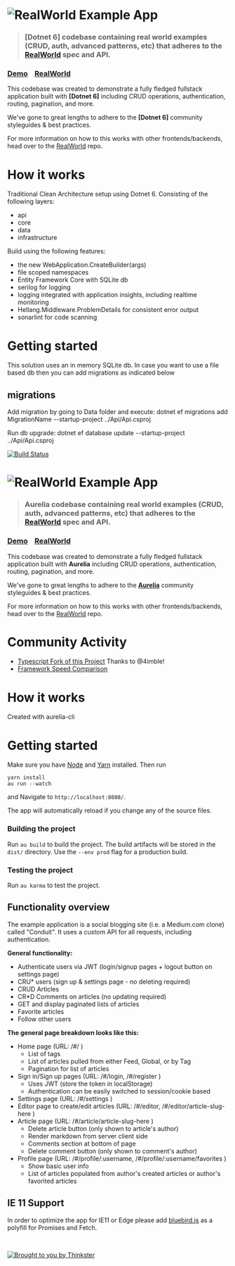 # ![RealWorld Example App](logo.png)

> ### [Dotnet 6] codebase containing real world examples (CRUD, auth, advanced patterns, etc) that adheres to the [RealWorld](https://github.com/gothinkster/realworld) spec and API.


### [Demo](https://demo.realworld.io/)&nbsp;&nbsp;&nbsp;&nbsp;[RealWorld](https://github.com/gothinkster/realworld)


This codebase was created to demonstrate a fully fledged fullstack application built with **[Dotnet 6]** including CRUD operations, authentication, routing, pagination, and more.

We've gone to great lengths to adhere to the **[Dotnet 6]** community styleguides & best practices.

For more information on how to this works with other frontends/backends, head over to the [RealWorld](https://github.com/gothinkster/realworld) repo.


# How it works

Traditional Clean Architecture setup using Dotnet 6.
Consisting of the following layers:
- api
- core
- data
- infrastructure


Build using the following features:
- the new WebApplication.CreateBuilder(args)
- file scoped namespaces
- Entity Framework Core with SQLite db
- serilog for logging 
- logging integrated with application insights, including realtime monitoring
- Hellang.Middleware.ProblemDetails for consistent error output
- sonarlint for code scanning

# Getting started

This solution uses an in memory SQLite db. In case you want to use a file based db
then you can add migrations as indicated below 

## migrations
Add migration by going to Data folder and execute:
dotnet ef migrations add MigrationName --startup-project ../Api/Api.csproj

Run db upgrade:
dotnet ef database update --startup-project ../Api/Api.csproj


[![Build Status](https://travis-ci.org/loaded02/aurelia-realworld-example-app.svg?branch=master)](https://github.com/loaded02/aurelia-realworld-example-app)

# ![RealWorld Example App](logo.png)

> ### Aurelia codebase containing real world examples (CRUD, auth, advanced patterns, etc) that adheres to the [RealWorld](https://github.com/gothinkster/realworld-example-apps) spec and API.


### [Demo](https://loaded02.github.io/aurelia-realworld-example-app)&nbsp;&nbsp;&nbsp;&nbsp;[RealWorld](https://github.com/gothinkster/realworld)


This codebase was created to demonstrate a fully fledged fullstack application built with **Aurelia** including CRUD operations, authentication, routing, pagination, and more.

We've gone to great lengths to adhere to the **[Aurelia](http://aurelia.io)** community styleguides & best practices.

For more information on how to this works with other frontends/backends, head over to the [RealWorld](https://github.com/gothinkster/realworld) repo.

# Community Activity

- [Typescript Fork of this Project](https://github.com/4imble/aurelia-blog/tree/typescript-conversion) Thanks to @4imble!
- [Framework Speed Comparison](https://medium.freecodecamp.org/a-real-world-comparison-of-front-end-frameworks-with-benchmarks-2018-update-e5760fb4a962)

# How it works

Created with aurelia-cli

# Getting started

Make sure you have [Node](https://nodejs.org/) and [Yarn](https://yarnpkg.com/) installed. Then run 
```
yarn install
au run --watch
```
and Navigate to `http://localhost:8080/`. 

The app will automatically reload if you change any of the source files.

### Building the project
Run `au build` to build the project. The build artifacts will be stored in the `dist/` directory. Use the `--env prod` flag for a production build.

### Testing the project
Run `au karma` to test the project.

## Functionality overview

The example application is a social blogging site (i.e. a Medium.com clone) called "Conduit". It uses a custom API for all requests, including authentication.

**General functionality:**

- Authenticate users via JWT (login/signup pages + logout button on settings page)
- CRU* users (sign up & settings page - no deleting required)
- CRUD Articles
- CR*D Comments on articles (no updating required)
- GET and display paginated lists of articles
- Favorite articles
- Follow other users

**The general page breakdown looks like this:**

- Home page (URL: /#/ )
    - List of tags
    - List of articles pulled from either Feed, Global, or by Tag
    - Pagination for list of articles
- Sign in/Sign up pages (URL: /#/login, /#/register )
    - Uses JWT (store the token in localStorage)
    - Authentication can be easily switched to session/cookie based
- Settings page (URL: /#/settings )
- Editor page to create/edit articles (URL: /#/editor, /#/editor/article-slug-here )
- Article page (URL: /#/article/article-slug-here )
    - Delete article button (only shown to article's author)
    - Render markdown from server client side
    - Comments section at bottom of page
    - Delete comment button (only shown to comment's author)
- Profile page (URL: /#/profile/:username, /#/profile/:username/favorites )
    - Show basic user info
    - List of articles populated from author's created articles or author's favorited articles

## IE 11 Support
In order to optimize the app for IE11 or Edge please add [bluebird.js](http://bluebirdjs.com) 
as a polyfill for Promises and Fetch.

<br />

[![Brought to you by Thinkster](https://raw.githubusercontent.com/gothinkster/realworld/master/media/end.png)](https://thinkster.io)

